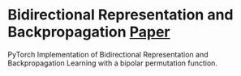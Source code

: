 # Bidirectional Representation and Backpropagation [Paper](https://worldcomp-proceedings.com/proc/p2016/ABD6039.pdf)

PyTorch Implementation of  Bidirectional Representation and Backpropagation Learning with a bipolar permutation function.

